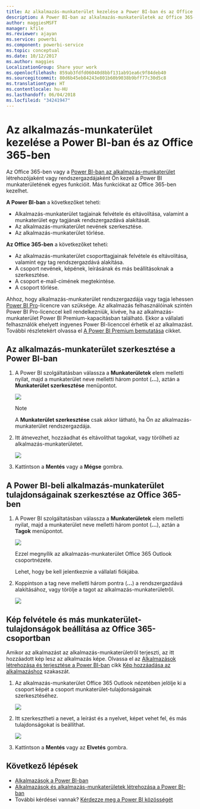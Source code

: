 ```yaml
---
title: Az alkalmazás-munkaterület kezelése a Power BI-ban és az Office 365-ben
description: A Power BI-ban az alkalmazás-munkaterületek az Office 365-csoportokra épülő együttműködési felületek. Az alkalmazás-munkaterületeket a Power BI-ban és az Office 365-ben is kezelheti.
author: maggiesMSFT
manager: kfile
ms.reviewer: ajayan
ms.service: powerbi
ms.component: powerbi-service
ms.topic: conceptual
ms.date: 10/12/2017
ms.author: maggies
LocalizationGroup: Share your work
ms.openlocfilehash: 859ab3fdfd06040d8bbf131ab91ea6c9f84deb40
ms.sourcegitcommit: 80d6b45eb84243e801b60b9038b9bff77c30d5c8
ms.translationtype: HT
ms.contentlocale: hu-HU
ms.lasthandoff: 06/04/2018
ms.locfileid: "34241947"
---
```

# <a name="manage-your-app-workspace-in-power-bi-and-office-365"></a>Az alkalmazás-munkaterület kezelése a Power BI-ban és az Office 365-ben
Az Office 365-ben vagy a [Power BI-ban az alkalmazás-munkaterület](service-install-use-apps.md) létrehozójaként vagy rendszergazdájaként Ön kezeli a Power BI munkaterületének egyes funkcióit. Más funkciókat az Office 365-ben kezelhet. 

**A Power BI-ban** a következőket teheti:

* Alkalmazás-munkaterület tagjainak felvétele és eltávolítása, valamint a munkaterület egy tagjának rendszergazdává alakítását.
* Az alkalmazás-munkaterület nevének szerkesztése.
* Az alkalmazás-munkaterület törlése.

**Az Office 365-ben** a következőket teheti:

* Az alkalmazás-munkaterület csoporttagjainak felvétele és eltávolítása, valamint egy tag rendszergazdává alakítása.
* A csoport nevének, képének, leírásának és más beállításoknak a szerkesztése.
* A csoport e-mail-címének megtekintése.
* A csoport törlése.

Ahhoz, hogy alkalmazás-munkaterület rendszergazdája vagy tagja lehessen [Power BI Pro](service-free-vs-pro.md)-licencre van szüksége. Az alkalmazás felhasználóinak szintén Power BI Pro-licenccel kell rendelkezniük, kivéve, ha az alkalmazás-munkaterület Power BI Premium-kapacitásban található. Ekkor a vállalati felhasználók ehelyett ingyenes Power BI-licenccel érhetik el az alkalmazást. További részletekért olvassa el [A Power BI Premium bemutatása](service-premium.md) cikket.

## <a name="edit-your-app-workspace-in-power-bi"></a>Az alkalmazás-munkaterület szerkesztése a Power BI-ban
1. A Power BI szolgáltatásban válassza a **Munkaterületek** elem melletti nyilat, majd a munkaterület neve melletti három pontot (**...**), aztán a **Munkaterület szerkesztése** menüpontot. 
   
   ![](media/service-manage-app-workspace-in-power-bi-and-office-365/power-bi-app-ellipsis.png)
   
   > [!NOTE]
   > A **Munkaterület szerkesztése** csak akkor látható, ha Ön az alkalmazás-munkaterület rendszergazdája.
   > 
   > 
2. Itt átnevezhet, hozzáadhat és eltávolíthat tagokat, vagy törölheti az alkalmazás-munkaterületet. 
   
   ![](media/service-manage-app-workspace-in-power-bi-and-office-365/power-bi-app-edit-workspace.png)
3. Kattintson a **Mentés** vagy a **Mégse** gombra.

## <a name="edit-power-bi-app-workspace-properties-in-office-365"></a>A Power BI-beli alkalmazás-munkaterület tulajdonságainak szerkesztése az Office 365-ben
1. A Power BI szolgáltatásban válassza a **Munkaterületek** elem melletti nyilat, majd a munkaterület neve melletti három pontot (**...**), aztán a **Tagok** menüpontot. 
   
   ![](media/service-manage-app-workspace-in-power-bi-and-office-365/power-bi-app-ellipsis.png)
   
   Ezzel megnyílik az alkalmazás-munkaterület Office 365 Outlook csoportnézete.
   
   Lehet, hogy be kell jelentkeznie a vállalati fiókjába.
2. Koppintson a tag neve melletti három pontra (**...**) a rendszergazdává alakításához, vagy törölje a tagot az alkalmazás-munkaterületről. 
   
   ![](media/service-manage-app-workspace-in-power-bi-and-office-365/pbi_managegroupo365.png)

## <a name="add-an-image-and-set-other-workspace-properties-in-the-office-365-group"></a>Kép felvétele és más munkaterület-tulajdonságok beállítása az Office 365-csoportban
Amikor az alkalmazást az alkalmazás-munkaterületről terjeszti, az itt hozzáadott kép lesz az alkalmazás képe. Olvassa el az [Alkalmazások létrehozása és terjesztése a Power BI-ban](service-create-distribute-apps.md) cikk [Kép hozzáadása az alkalmazáshoz](service-create-distribute-apps.md#add-an-image-to-your-app-optional) szakaszát.

1. Az alkalmazás-munkaterület Office 365 Outlook nézetében jelölje ki a csoport képét a csoport munkaterület-tulajdonságainak szerkesztéséhez.
   
   ![](media/service-manage-app-workspace-in-power-bi-and-office-365/pbi_editgroupo365.png)
2. Itt szerkesztheti a nevet, a leírást és a nyelvet, képet vehet fel, és más tulajdonságokat is beállíthat.
   
   ![](media/service-manage-app-workspace-in-power-bi-and-office-365/pbi_editgrpo365dialog.png)
3. Kattintson a **Mentés** vagy az **Elvetés** gombra.

## <a name="next-steps"></a>Következő lépések
* [Alkalmazások a Power BI-ban](service-install-use-apps.md)
* [Alkalmazások és alkalmazás-munkaterületek létrehozása a Power BI-ban](service-create-distribute-apps.md)
* További kérdései vannak? [Kérdezze meg a Power BI közösségét](http://community.powerbi.com/)

